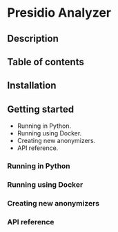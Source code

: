 # Presidio Analyzer

## Description

## Table of contents

## Installation

## Getting started

- Running in Python.
- Running using Docker.
- Creating new anonymizers.
- API reference.

### Running in Python

### Running using Docker

### Creating new anonymizers

### API reference
